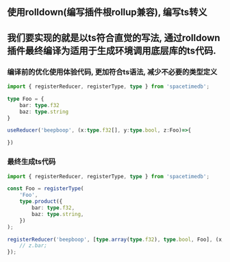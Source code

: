 ## 使用rolldown(编写插件根rollup兼容), 编写ts转义
## 我们要实现的就是以ts符合直觉的写法, 通过rolldown插件最终编译为适用于生成环境调用底层库的ts代码.


### 编译前的优化使用体验代码, 更加符合ts语法, 减少不必要的类型定义

```typescript
import { registerReducer, registerType, type } from 'spacetimedb';

type Foo = {
    bar: type.f32
    baz: type.string
}

useReducer('beepboop', (x:type.f32[], y:type.bool, z:Foo)=>{

})
```



### 最终生成ts代码

```typescript
import { registerReducer, registerType, type } from 'spacetimedb';

const Foo = registerType(
    'Foo',
    type.product({
        bar: type.f32,
        baz: type.string,
    })
);

registerReducer('beepboop', [type.array(type.f32), type.bool, Foo], (x, y, z) => {
    // z.bar;
});
```

